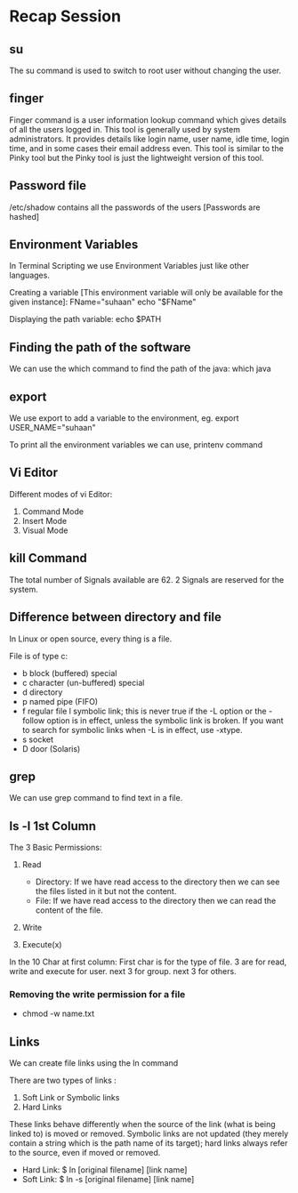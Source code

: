 # Recap Session

## su

The su command is used to switch to root user without changing the user.

## finger

Finger command is a user information lookup command which gives details of all the users logged in. This tool is generally used by system administrators. It provides details like login name, user name, idle time, login time, and in some cases their email address even. This tool is similar to the Pinky tool but the Pinky tool is just the lightweight version of this tool.

## Password file

/etc/shadow contains all the passwords of the users [Passwords are hashed]

## Environment Variables

In Terminal Scripting we use Environment Variables just like other languages.

Creating a variable [This environment variable will only be available for the given instance]:
FName="suhaan"
echo "$FName"

Displaying the path variable:
echo $PATH

## Finding the path of the software

We can use the which command to find the path of the java:
which java

## export

We use export to add a variable to the environment, eg. export USER_NAME="suhaan"

To print all the environment variables we can use, printenv command

## Vi Editor

Different modes of vi Editor:

1. Command Mode
2. Insert Mode
3. Visual Mode

## kill Command

The total number of Signals available are 62.
2 Signals are reserved for the system.

## Difference between directory and file

In Linux or open source, every thing is a file.

File is of type c:

- b block (buffered) special
- c character (un-buffered) special
- d directory
- p named pipe (FIFO)
- f regular file
  l symbolic link; this is never true if the -L option or the -follow option is in effect, unless the
  symbolic link is broken. If you want to search for symbolic links when -L is in effect, use -xtype.
- s socket
- D door (Solaris)

## grep

We can use grep command to find text in a file.

## ls -l 1st Column

The 3 Basic Permissions:

1. Read

   - Directory: If we have read access to the directory then we can see the files listed in it but not the content.
   - File: If we have read access to the directory then we can read the content of the file.

2. Write

3. Execute(x)

In the 10 Char at first column:
First char is for the type of file.
3 are for read, write and execute for user.
next 3 for group.
next 3 for others.

### Removing the write permission for a file

- chmod -w name.txt

## Links

We can create file links using the ln command

There are two types of links :

1. Soft Link or Symbolic links
2. Hard Links

These links behave differently when the source of the link (what is being linked to) is moved or removed. Symbolic links are not updated (they merely contain a string which is the path name of its target); hard links always refer to the source, even if moved or removed.

- Hard Link: $ ln [original filename] [link name]
- Soft Link: $ ln -s [original filename] [link name]
